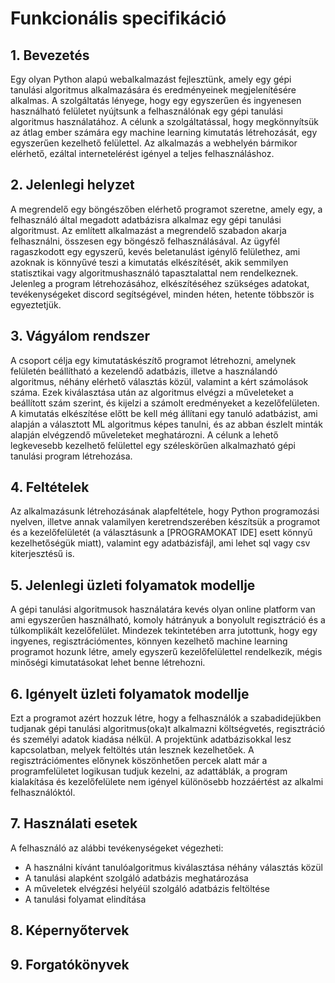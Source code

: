 # Funkcionális specifikáció

## 1. Bevezetés
Egy olyan Python alapú webalkalmazást fejlesztünk, amely egy gépi tanulási algoritmus alkalmazására és eredményeinek megjelenítésére alkalmas.
A szolgáltatás lényege, hogy egy egyszerűen és ingyenesen használható felületet nyújtsunk a felhasználónak egy gépi tanulási algoritmus használatához.
A célunk a szolgáltatással, hogy megkönnyítsük az átlag ember számára egy machine learning kimutatás létrehozását, egy egyszerűen kezelhető felülettel.
Az alkalmazás a webhelyén bármikor elérhető, ezáltal internetelérést igényel a teljes felhasználáshoz.

## 2. Jelenlegi helyzet
A megrendelő egy böngészőben elérhető programot szeretne, amely egy, a felhasználó által megadott adatbázisra alkalmaz egy gépi tanulási algoritmust. Az említett alkalmazást a megrendelő szabadon akarja felhasználni, összesen egy böngésző felhasználásával. Az ügyfél ragaszkodott egy egyszerű, kevés beletanulást igénylő felülethez, ami azoknak is könnyűvé teszi a kimutatás elkészítését, akik semmilyen statisztikai vagy algoritmushasználó tapasztalattal nem rendelkeznek. Jelenleg a program létrehozásához, elkészítéséhez szükséges adatokat, tevékenységeket discord segítségével, minden héten, hetente többször is egyeztetjük.

## 3. Vágyálom rendszer
A csoport célja egy kimutatáskészítő programot létrehozni, amelynek felületén beállítható a kezelendő adatbázis, illetve a használandó algoritmus, néhány elérhető választás közül, valamint a kért számolások száma. Ezek kiválasztása után az algoritmus elvégzi a műveleteket a beállított szám szerint, és kijelzi a számolt eredményeket a kezelőfelületen. A kimutatás elkészítése előtt be kell még állítani egy tanuló adatbázist, ami alapján a választott ML algoritmus képes tanulni, és az abban észlelt minták alapján elvégzendő műveleteket meghatározni. A célunk a lehető legkevesebb kezelhető felülettel egy széleskörűen alkalmazható gépi tanulási program létrehozása.

## 4. Feltételek
Az alkalmazásunk létrehozásának alapfeltétele, hogy Python programozási nyelven, illetve annak valamilyen keretrendszerében készítsük a programot és a kezelőfelületét (a választásunk a [PROGRAMOKAT IDE] esett könnyű kezelhetőségük miatt), valamint egy adatbázisfájl, ami lehet sql vagy csv kiterjesztésű is.

## 5. Jelenlegi üzleti folyamatok modellje
A gépi tanulási algoritmusok használatára kevés olyan online platform van ami egyszerűen használható, komoly hátrányuk a bonyolult regisztráció és a túlkomplikált kezelőfelület. Mindezek tekintetében arra jutottunk, hogy egy ingyenes, regisztrációmentes, könnyen kezelhető machine learning programot hozunk létre, amely egyszerű kezelőfelülettel rendelkezik, mégis minőségi kimutatásokat lehet benne létrehozni. 

## 6. Igényelt üzleti folyamatok modellje
Ezt a programot azért hozzuk létre, hogy a felhasználók a szabadidejükben tudjanak gépi tanulási algoritmus(oka)t alkalmazni költségvetés, regisztráció és személyi adatok kiadása nélkül. A projektünk adatbázisokkal lesz kapcsolatban, melyek feltöltés után lesznek kezelhetőek. A regisztrációmentes előnynek köszönhetően percek alatt már a programfelületet logikusan tudjuk kezelni, az adattáblák, a program kialakítása és kezelőfelülete nem igényel különösebb hozzáértést az alkalmi felhasználóktól.

## 7. Használati esetek
A felhasználó az alábbi tevékenységeket végezheti:
- A használni kívánt tanulóalgoritmus kiválasztása néhány választás közül
- A tanulási alapként szolgáló adatbázis meghatározása
- A műveletek elvégzési helyéül szolgáló adatbázis feltöltése
- A tanulási folyamat elindítása

## 8. Képernyőtervek

## 9. Forgatókönyvek
